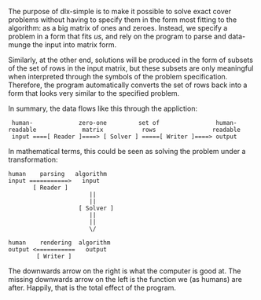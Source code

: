 The purpose of dlx-simple is to make it possible to solve exact cover
problems without having to specify them in the form most fitting to
the algorithm: as a big matrix of ones and zeroes. Instead, we specify
a problem in a form that fits *us*, and rely on the program to parse
and data-munge the input into matrix form.

Similarly, at the other end, solutions will be produced in the form of
subsets of the set of rows in the input matrix, but these subsets are
only meaningful when interpreted through the symbols of the problem
specification. Therefore, the program automatically converts the set
of rows back into a form that looks very similar to the specified
problem.

In summary, the data flows like this through the appliction:

     human-             zero-one         set of                human-
    readable             matrix           rows                readable
     input ====[ Reader ]====> [ Solver ] =====[ Writer ]====> output

In mathematical terms, this could be seen as solving the problem under
a transformation:

    human    parsing   algorithm
    input ===========>   input
           [ Reader ]
                           ||
                           ||
                        [ Solver ]
                           ||
                           ||
                           \/
    
    human    rendering  algorithm
    output <===========   output
            [ Writer ]

The downwards arrow on the right is what the computer is good at. The
missing downwards arrow on the left is the function we (as humans) are
after. Happily, that is the total effect of the program.
